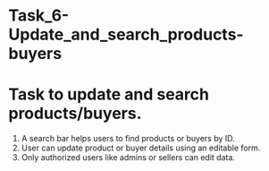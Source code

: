 # Task_6-Update_and_search_products-buyers
# Task to update and search products/buyers.

1. A search bar helps users to find products or buyers by ID.
2. User can update product or buyer details using an editable form.
3. Only authorized users like admins or sellers can edit data.
